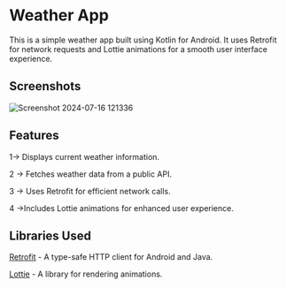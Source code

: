 # Weather App
This is a simple weather app built using Kotlin for Android. It uses Retrofit for network requests and Lottie animations for a smooth user interface experience.

## Screenshots
![Screenshot 2024-07-16 121336](https://github.com/user-attachments/assets/c6aa555a-2f08-42cb-9790-6d32e48144bd)

## Features
1-> Displays current weather information.

2 -> Fetches weather data from a public API.

3 -> Uses Retrofit for efficient network calls.

4 ->Includes Lottie animations for enhanced user experience.

## Libraries Used
[Retrofit](https://square.github.io/retrofit/)  - A type-safe HTTP client for Android and Java.

[Lottie](https://lottiefiles.com/)  - A library for rendering animations.
